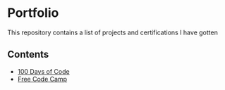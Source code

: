 # Portfolio

This repository contains a list of projects and certifications I have gotten

## Contents

- [100 Days of Code](https://github.com/RautelaAbhishek/100-Days-Code-Projects/tree/Main/100_Days_Of_Code)
- [Free Code Camp](https://github.com/RautelaAbhishek/100-Days-Code-Projects/tree/Main/Free-Code-Camp)
